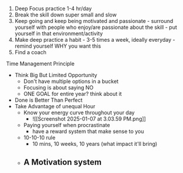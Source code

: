 1. Deep Focus practice 1-4 hr/day 
2. Break the skill down super small and slow 
3. Keep going and keep being motivated and passionate - surround yourself with people who enjoy/are passionate about the skill - put yourself in that environment/activity 
4. Make deep practice a habit - 3-5 times a week, ideally everyday - remind yourself WHY you want this 
5. Find a coach





Time Management Principle

- Think Big But Limited Opportunity
	- Don't have multiple options in a bucket
	- Focusing is about saying NO
	- ONE GOAL for entire year? think about it
- Done is Better Than Perfect
- Take Advantage of unequal Hour
	- Know your energy curve throughout your day
		- ![[Screenshot 2025-01-07 at 3.03.59 PM.png]]
	- Paying yourself when procrastinate
		- have a reward system that make sense to you
	- 10-10-10 rule
		- 10 mins, 10 weeks, 10 years (what impact it'll bring)
	- A Motivation system
		- 